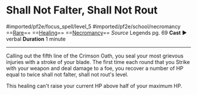 # Shall Not Falter, Shall Not Rout
#imported/pf2e/focus_spell/level_5 #imported/pf2e/school/necromancy 
==[Rare](rare.md)== ==[Healing](healing.md)== ==[Necromancy](necromancy.md)==
*Source* Legends pg. 69
**Cast** ► verbal
**Duration** 1 minute

---
Calling out the fifth line of the Crimson Oath, you seal your most grievous injuries with a stroke of your blade. The first time each round that you Strike with your weapon and deal damage to a foe, you recover a number of HP equal to twice shall not falter, shall not rout's level.

This healing can't raise your current HP above half of your maximum HP.